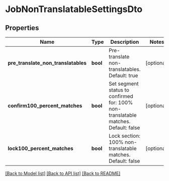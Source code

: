 # JobNonTranslatableSettingsDto

## Properties
Name | Type | Description | Notes
------------ | ------------- | ------------- | -------------
**pre_translate_non_translatables** | **bool** | Pre-translate non-translatables. Default: true | [optional] 
**confirm100_percent_matches** | **bool** | Set segment status to confirmed for: 100% non-translatable matches. Default: false | [optional] 
**lock100_percent_matches** | **bool** | Lock section: 100% non-translatable matches. Default: false | [optional] 

[[Back to Model list]](../README.md#documentation-for-models) [[Back to API list]](../README.md#documentation-for-api-endpoints) [[Back to README]](../README.md)


